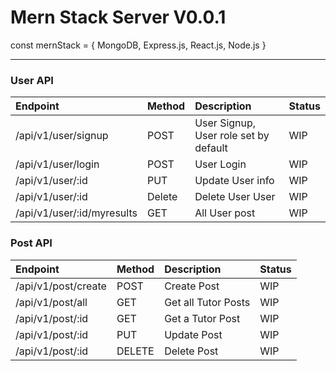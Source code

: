 # Mern Stack Server V0.0.1

const mernStack = { MongoDB, Express.js, React.js, Node.js }
___

### User API
| Endpoint       | Method        | Description  | Status  |
| :---           |:---           | :---         | :---    |
| /api/v1/user/signup | POST | User Signup, User role set by default  | WIP  |
| /api/v1/user/login | POST | User Login  | WIP  |
| /api/v1/user/:id | PUT | Update User info | WIP  |
| /api/v1/user/:id | Delete | Delete User User | WIP  |
| /api/v1/user/:id/myresults | GET | All User post | WIP  |

### Post API
| Endpoint       | Method        | Description  | Status  |
| :---           |:---           | :---         | :---    |
| /api/v1/post/create | POST | Create Post | WIP  |
| /api/v1/post/all | GET | Get all Tutor Posts  | WIP  |
| /api/v1/post/:id | GET | Get a Tutor Post  | WIP  |
| /api/v1/post/:id | PUT | Update Post | WIP  |
| /api/v1/post/:id| DELETE | Delete Post  | WIP  |
